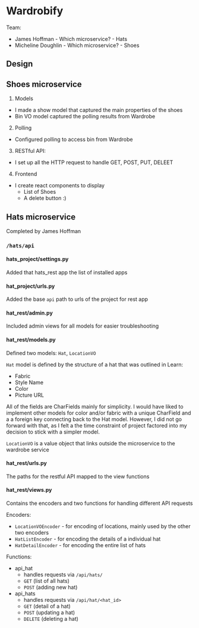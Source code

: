 # Wardrobify

Team:

* James Hoffman - Which microservice? - Hats
* Micheline Doughlin - Which microservice? - Shoes

## Design

## Shoes microservice

1. Models
- I made a show model that captured the main properties of the shoes
- Bin VO model captured the polling results from Wardrobe
2. Polling
- Configured polling to access bin from Wardrobe
3. RESTful API:
- I set up all the HTTP request to handle GET, POST, PUT, DELEET
4. Frontend
- I create react components to display
    - List of Shoes
    - A delete button :)

## Hats microservice
Completed by James Hoffman

### `/hats/api`
#### hats_project/settings.py
Added that hats_rest app the list of installed apps

#### hat_project/urls.py
Added the base `api` path to urls of the project for rest app

#### hat_rest/admin.py
Included admin views for all models for easier troubleshooting

#### hat_rest/models.py
Defined two models: `Hat`, `LocationVO`

`Hat` model is defined by the structure of a hat that was outlined in Learn:
* Fabric
* Style Name
* Color
* Picture URL

All of the fields are CharFields mainly for simplicity. I would have liked to implement other models for color and/or fabric with a unique CharField and a a foreign key connecting back to the Hat model. However, I did not go forward with that, as I felt a the time constraint of project factored into my decision to stick with a simpler model.

`LocationVO` is a value object that links outside the microservice to the wardrobe service

#### hat_rest/urls.py
The paths for the restful API mapped to the view functions

#### hat_rest/views.py
Contains the encoders and two functions for handling different API requests

Encoders:
* `LocationVOEncoder` - for encoding of locations, mainly used by the other two encoders
* `HatListEncoder` - for encoding the details of a individual hat
* `HatDetailEncoder` - for encoding the entire list of hats

Functions:
* api_hat
    * handles requests via `/api/hats/`
    * `GET` (list of all hats)
    * `POST` (adding new hat)
* api_hats
    * handles requests via `/api/hat/<hat_id>`
    * `GET` (detail of a hat)
    * `POST` (updating a hat)
    * `DELETE` (deleting a hat)
